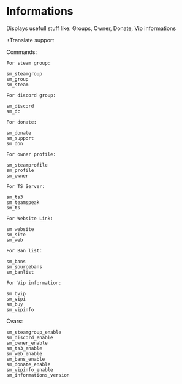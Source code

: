 # Informations

  Displays usefull stuff like: Groups, Owner, Donate, Vip informations
  
  +Translate support

Commands:

    For steam group:
  
    sm_steamgroup
    sm_group
    sm_steam
  
    For discord group:
  
    sm_discord
    sm_dc
    
    For donate:
  
    sm_donate
    sm_support
    sm_don
  
    For owner profile:
  
    sm_steamprofile
    sm_profile
    sm_owner
    
    For TS Server:
    
    sm_ts3
    sm_teamspeak
    sm_ts
	
	For Website Link:
	
	sm_website
	sm_site
	sm_web
	
	For Ban list:
	
	sm_bans
	sm_sourcebans
	sm_banlist
    
    For Vip information:
    
    sm_bvip
    sm_vipi
    sm_buy
    sm_vipinfo
    
Cvars:

    sm_steamgroup_enable
    sm_discord_enable 
    sm_owner_enable 
    sm_ts3_enable 
	sm_web_enable
	sm_bans_enable
    sm_donate_enable
    sm_vipinfo_enable
    sm_informations_version
